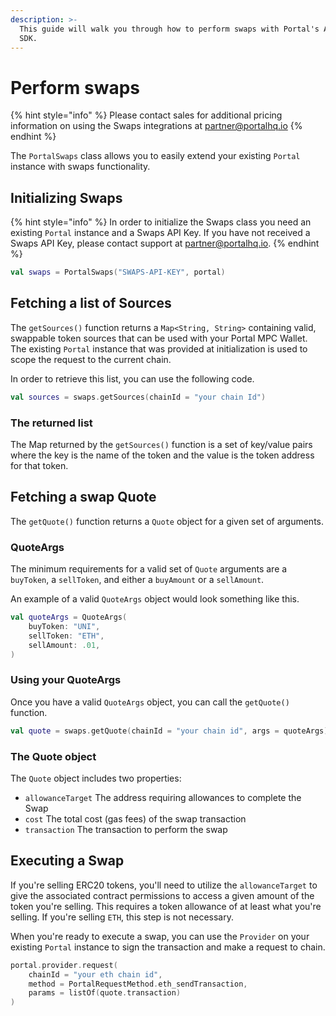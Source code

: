 ```yaml
---
description: >-
  This guide will walk you through how to perform swaps with Portal's Android
  SDK.
---
```


# Perform swaps

{% hint style="info" %}
Please contact sales for additional pricing information on using the Swaps integrations at [partner@portalhq.io](mailto:partner@portalhq.io)
{% endhint %}

The `PortalSwaps` class allows you to easily extend your existing `Portal` instance with swaps functionality.

## Initializing Swaps

{% hint style="info" %}
In order to initialize the Swaps class you need an existing `Portal` instance and a Swaps API Key. If you have not received a Swaps API Key, please contact support at [partner@portalhq.io](mailto:partner@portalhq.io).
{% endhint %}



```kotlin
val swaps = PortalSwaps("SWAPS-API-KEY", portal)
```

## Fetching a list of Sources

The `getSources()` function returns a `Map<String, String>` containing valid, swappable token sources that can be used with your Portal MPC Wallet. The existing `Portal` instance that was provided at initialization is used to scope the request to the current chain.&#x20;

In order to retrieve this list, you can use the following code.

```kotlin
val sources = swaps.getSources(chainId = "your chain Id")
```

### The returned list

The Map returned by the `getSources()` function is a set of key/value pairs where the key is the name of the token and the value is the token address for that token.

## Fetching a swap Quote

The `getQuote()` function returns a `Quote` object for a given set of arguments.&#x20;

### QuoteArgs

The minimum requirements for a valid set of `Quote` arguments are a `buyToken`, a `sellToken`, and either a `buyAmount` or a `sellAmount`.

An example of a valid `QuoteArgs` object would look something like this.

```kotlin
val quoteArgs = QuoteArgs(
    buyToken: "UNI",
    sellToken: "ETH",
    sellAmount: .01,
)
```

### Using your QuoteArgs

Once you have a valid `QuoteArgs` object, you can call the `getQuote()` function.

```kotlin
val quote = swaps.getQuote(chainId = "your chain id", args = quoteArgs)
```

### The Quote object

The `Quote` object includes two properties:

* `allowanceTarget` The address requiring allowances to complete the Swap
* `cost` The total cost (gas fees) of the swap transaction
* `transaction` The transaction to perform the swap

## Executing a Swap

If you're selling ERC20 tokens, you'll need to utilize the `allowanceTarget` to give the associated contract permissions to access a given amount of the token you're selling. This requires a token allowance of at least what you're selling. If you're selling `ETH`, this step is not necessary.

When you're ready to execute a swap, you can use the `Provider` on your existing `Portal` instance to sign the transaction and make a request to chain.

```kotlin
portal.provider.request(
    chainId = "your eth chain id",
    method = PortalRequestMethod.eth_sendTransaction, 
    params = listOf(quote.transaction)
)
```
